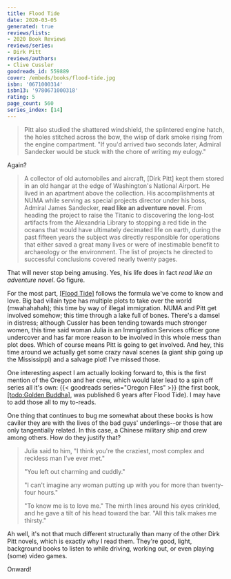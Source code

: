 ```yaml
---
title: Flood Tide
date: 2020-03-05
generated: true
reviews/lists:
- 2020 Book Reviews
reviews/series:
- Dirk Pitt
reviews/authors:
- Clive Cussler
goodreads_id: 559889
cover: /embeds/books/flood-tide.jpg
isbn: '0671000314'
isbn13: '9780671000318'
rating: 5
page_count: 560
series_index: [14]
---
```

> Pitt also studied the shattered windshield, the splintered engine hatch, the holes stitched across the bow, the wisp of dark smoke rising from the engine compartment. "If you'd arrived two seconds later, Admiral Sandecker would be stuck with the chore of writing my eulogy."  

Again?  

<!--more-->

> A collector of old automobiles and aircraft, [Dirk Pitt] kept them stored in an old hangar at the edge of Washington's National Airport. He lived in an apartment above the collection. His accomplishments at NUMA while serving as special projects director under his boss, Admiral James Sandecker, **read like an adventure novel**. From heading the project to raise the Titanic to discovering the long-lost artifacts from the Alexandria Library to stopping a red tide in the oceans that would have ultimately decimated life on earth, during the past fifteen years the subject was directly responsible for operations that either saved a great many lives or were of inestimable benefit to archaeology or the environment. The list of projects he directed to successful conclusions covered nearly twenty pages.  

That will never stop being amusing. Yes, his life does in fact _read like an adventure novel_. Go figure.  

For the most part, [[Flood Tide]]() follows the formula we've come to know and love. Big bad villain type has multiple plots to take over the world (mwahahahah); this time by way of illegal immigration. NUMA and Pitt get involved somehow; this time through a lake full of bones. There's a damsel in distress; although Cussler has been tending towards much stronger women, this time said woman Julia is an Immigration Services officer gone undercover and has far more reason to be involved in this whole mess than plot does. Which of course means Pitt is going to get involved. And hey, this time around we actually get some crazy naval scenes (a giant ship going up the Mississippi) and a salvage plot! I've missed those.  

One interesting aspect I am actually looking forward to, this is the first mention of the Oregon and her crew, which would later lead to a spin off series all it's own: {{< goodreads series="Oregon Files" >}} (the first book, [[todo:Golden Buddha]](), was published 6 years after Flood Tide). I may have to add those all to my to-reads.  

One thing that continues to bug me somewhat about these books is how caviler they are with the lives of the bad guys' underlings--or those that are only tangentially related. In this case, a Chinese military ship and crew among others. How do they justify that?  

> Julia said to him, "I think you're the craziest, most complex and reckless man I've ever met."  
>
> "You left out charming and cuddly."  
>
> "I can't imagine any woman putting up with you for more than twenty-four hours."  
>
> "To know me is to love me." The mirth lines around his eyes crinkled, and he gave a tilt of his head toward the bar. "All this talk makes me thirsty."  

Ah well, it's not that much different structurally than many of the other Dirk Pitt novels, which is exactly why I read them. They're good, light, background books to listen to while driving, working out, or even playing (some) video games.  

Onward!